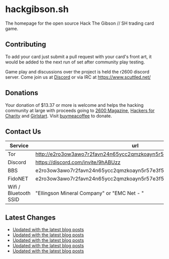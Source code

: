# hackgibson.sh
The homepage for the open source Hack The Gibson // SH trading card game.


## Contributing

To add your card just submit a pull request with your card's front art, it would be added to the next run of set after community play testing.

Game play and discussions over the project is held the r2600 discord server. Come join us at [Discord](https://discord.com/invite/9hABUzz) or via IRC at https://www.scuttled.net/


## Donations

Your donation of $13.37 or more is welcome and helps the hacking community at large with proceeds going to [2600 Magazine](https://2600.com/), [Hackers for Charity](https://hackersforcharity.org) and [Girlstart](https://girlstart.org).  Visit [buymeacoffee](https://www.buymeacoffee.com/hackgibson.sh) to donate.


## Contact Us

Service | url
-|-
Tor | http://e2ro3ow3awo7r2favn24n65ycc2qmzkoayn5r57e3f56nvjwdcgg32ad.onion
Discord | https://discord.com/invite/9hABUzz
BBS | e2ro3ow3awo7r2favn24n65ycc2qmzkoayn5r57e3f56nvjwdcgg32ad.onion:23
FidoNET | e2ro3ow3awo7r2favn24n65ycc2qmzkoayn5r57e3f56nvjwdcgg32ad.onion:24554
Wifi / Bluetooth SSID | "Ellingson Mineral Company" or "EMC Net - <fidonet address>"

## Latest Changes
<!-- BLOG-POST-LIST:START -->
- [Updated with the latest blog posts](https://github.com/DFW2600/hackgibson.sh/commit/650aefe5ea1af25f4d9b2913c1deacb685f20e2c)
- [Updated with the latest blog posts](https://github.com/DFW2600/hackgibson.sh/commit/b11df8ead70f1ab9ef38bb8dd227d64e41f70b40)
- [Updated with the latest blog posts](https://github.com/DFW2600/hackgibson.sh/commit/4c4db16cfca95e52fb62e61a5e5cf7021cf6b22d)
- [Updated with the latest blog posts](https://github.com/DFW2600/hackgibson.sh/commit/60303f28be763d989c76b341c056b8cde3967cff)
- [Updated with the latest blog posts](https://github.com/DFW2600/hackgibson.sh/commit/36709d69258507eda8713a101bb5696c72232cc4)
<!-- BLOG-POST-LIST:END -->
